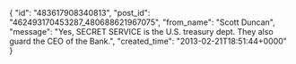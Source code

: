  {
   "id": "483617908340813",
   "post_id": "462493170453287_480688621967075",
   "from_name": "Scott Duncan",
   "message": "Yes, SECRET SERVICE is the U.S. treasury dept. They also guard the CEO of the Bank.",
   "created_time": "2013-02-21T18:51:44+0000"
 }
